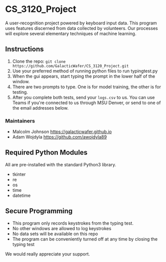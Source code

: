 # CS_3120_Project

A user-recognition project powered by keyboard input data. This program uses features discerned from data collected by volunteers. Our processes will explore several elementary techniques of machine learning.
                

## Instructions
1. Clone the repo: `git clone https://github.com/GalacticWafer/CS_3120_Project.git`
2. Use your preferred method of running python files to run typingtest.py
3. When the gui appears, start typing the prompt in the lower half of the window.
4. There are two prompts to type. One is for model training, the other is for testing.
5. After you complete both tests, send your `logs.csv` to us. You can use Teams if you're connected to us through MSU Denver, or send to one of the email addresses below.

### Maintainers
- Malcolm Johnson https://galacticwafer.github.io
- Adam Wojdyla https://github.com/awojdyla89

## Required Python Modules
All are pre-installed with the standard Python3 library.
- tkinter
- re
- os
- time
- datetime

## Secure Programming
- This program only records keystrokes from the typing test. 
- No other windows are allowed to log keystrokes
- No data sets will be available on this repo
- The program can be conveniently turned off at any time by closing the typing test

We would really appreciate your support.

